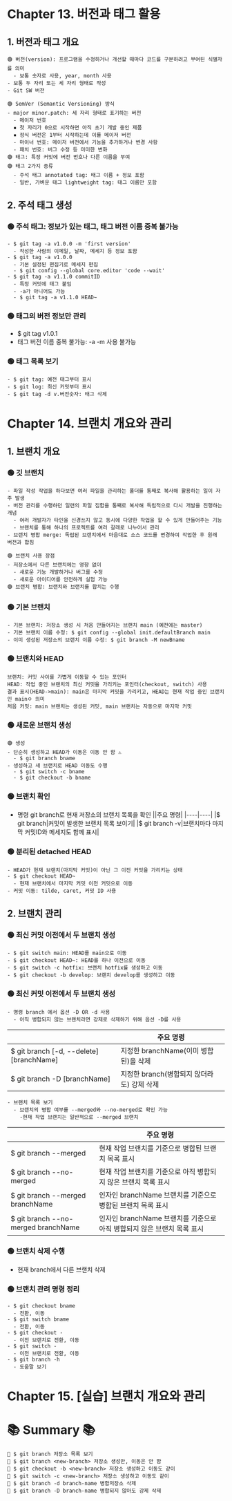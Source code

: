 # Chapter 13. 버전과 태그 활용
## 1. 버전과 태그 개요
```
🟢 버전(version): 프로그램을 수정하거나 개선할 때마다 코드를 구분하려고 부여된 식별자를 의미
  - 보통 숫자로 사용, year, month 사용
- 보통 두 자리 또는 세 자리 형태로 작성
- Git SW 버전
```
```
🟢 SemVer (Semantic Versioning) 방식
- major minor.patch: 세 자리 형태로 표기하는 버전
  - 메이저 번호
  ▪️ 첫 자리가 0으로 시작하면 아직 초기 개발 중인 제품
  ▪️ 정식 버전은 1부터 시작하는데 이를 메이저 버전
  - 마이너 번호: 메이저 버전에서 기능을 추가하거나 변경 사항
  - 패치 번호: 버그 수정 등 미미한 변화
🟢 태그: 특정 커밋에 버전 번호나 다른 이름을 부여
🟢 태그 2가지 종류
  - 주석 태그 annotated tag: 태그 이름 + 정보 포함
  - 일반, 가벼운 태그 lightweight tag: 태그 이름만 포함
```
## 2. 주석 태그 생성
### 🟢 주석 태그: 정보가 있는 태그, 태그 버전 이름 중복 불가능
```
- $ git tag -a v1.0.0 -m 'first version'
  - 작성한 사람의 이메일, 날짜, 메세지 등 정보 포함
- $ git tag -a v1.0.0
  - 기본 설정된 편집기로 메세지 편집
  - $ git config --global core.editor 'code --wait'
- $ git tag -a v1.1.0 commitID
  - 특정 커밋에 태그 붙임
  - -a가 아니어도 가능
  - $ git tag -a v1.1.0 HEAD~
```
### 🟢 태그의 버전 정보만 관리
  - $ git tag v1.0.1
  - 태그 버전 이름 중복 불가능: -a -m 사용 불가능
### 🟢 태그 목록 보기
```
- $ git tag: 예전 태그부터 표시
- $ git log: 최신 커밋부터 표시
- $ git tag -d v.버전숫자: 태그 삭제
```
# Chapter 14. 브랜치 개요와 관리
## 1. 브랜치 개요
### 🟢 깃 브랜치
```
- 파일 작성 작업을 하다보면 여러 파일을 관리하는 폴더를 통째로 복사해 활용하는 일이 자주 발생
- 버전 관리를 수행하던 일련의 파일 집합을 통째로 복사해 독립적으로 다시 개발을 진행하는 개념
  - 여러 개발자가 타인을 신경쓰지 않고 동시에 다양한 작업을 할 수 있게 만들어주는 기능
  - 브랜치를 통해 하나의 프로젝트를 여러 갈래로 나누어서 관리
- 브랜치 병합 merge: 독립된 브랜치에서 마음대로 소스 코드를 변경하여 작업한 후 원래 버전과 합침
```
```
🟢 브랜치 사용 장점
- 저장소에서 다른 브랜치에는 영향 없이
  - 새로운 기능 개발하거나 버그를 수정
  - 새로운 아이디어를 안전하게 실험 가능
🟢 브랜치 병합: 브랜치와 브랜치를 합치는 수행
```
### 🟢 기본 브랜치
```
- 기본 브랜치: 저장소 생성 시 처음 만들어지는 브랜치 main (예전에는 master)
- 기본 브랜치 이름 수정: $ git config --global init.defaultBranch main
- 이미 생성된 저장소의 브랜치 이름 수정: $ git branch -M newBname
```
### 🟢 브랜치와 HEAD
```
브랜치: 커밋 사이를 가볍게 이동할 수 있는 포인터
HEAD: 작업 중인 브랜치의 최신 커밋을 가리키는 포인터(checkout, switch) 사용
결과 표시(HEAD->main): main은 마지막 커밋을 가리키고, HEAD는 현재 작업 중인 브랜치인 mainㅇ 의미
처음 커밋: main 브랜치는 생성된 커밋, main 브랜치는 자동으로 마지막 커밋
```
### 🟢 새로운 브랜치 생성
```
🟢 생성
- 단순히 생성하고 HEAD가 이동은 이동 안 함 ⚠️
  - $ git branch bname
- 생성하고 새 브랜치로 HEAD 이동도 수행
  - $ git switch -c bname
  - $ git checkout -b bname
```
### 🟢 브랜치 확인
- 명령 git branch로 현재 저장소의 브랜치 목록을 확인
||주요 명령|
|----|----|
|$ git branch|커밋이 발생한 브랜치 목록 보이기|
|$ git branch -v|브랜치마다 마지막 커밋ID와 메세지도 함께 표시|
### 🟢 분리된 detached HEAD
```
- HEAD가 현재 브랜치(마지막 커밋)이 아닌 그 이전 커밋을 가리키는 상태
- $ git checkout HEAD~
  - 현재 브랜치에서 마지막 커밋 이전 커밋으로 이동
- 커밋 이동: tilde, caret, 커밋 ID 사용
```
## 2. 브랜치 관리
### 🟢 최신 커밋 이전에서 두 브랜치 생성
```
- $ git switch main: HEAD를 main으로 이동
- $ git checkout HEAD~: HEAD를 하나 이전으로 이동
- $ git switch -c hotfix: 브랜치 hotfix를 생성하고 이동
- $ git checkout -b develop: 브랜치 develop를 생성하고 이동
```
### 🟢 최신 커밋 이전에서 두 브랜치 생성
```
- 명령 branch 에서 옵션 -D OR -d 사용
  - 아직 병합되지 않는 브랜치라면 강제로 삭제하기 위해 옵션 -D를 사용
```
||주요 명령|
|----|----|
|$ git branch [-d, --delete] [branchName]|지정한 branchName(이미 병합된)을 삭제|
|$ git branch -D [branchName]|지정한 branch(병합되지 않더라도) 강제 삭제|
```
- 브랜치 목록 보기
  - 브랜치의 병합 여부를 --merged와 --no-merged로 확인 가능
    -현재 작업 브랜치는 일반적으로 --merged 브랜치
```
||주요 명령|
|----|----|
|$ git branch --merged|현재 작업 브랜치를 기준으로 병합된 브랜치 목록 표시|
|$ git branch --no-merged|현재 작업 브랜치를 기준으로 아직 병합되지 않은 브랜치 목록 표시|
|$ git branch --merged branchName|인자인 branchName 브랜치를 기준으로 병합된 브랜치 목록 표시|
|$ git branch --no-merged branchName|인자인 branchName 브랜치를 기준으로 아직 병합되지 않은 브랜치 목록 표시|
### 🟢 브랜치 삭제 수행
- 현재 branch에서 다른 브랜치 삭제
### 🟢 브랜치 관려 명령 정리
```
- $ git checkout bname
  - 전환, 이동
- $ git switch bname
  - 전환, 이동
- $ git checkout -
  - 이전 브랜치로 전환, 이동
- $ git switch -
  - 이전 브랜치로 전환, 이동
- $ git branch -h
  - 도움말 보기
```
# Chapter 15. [실습] 브랜치 개요와 관리
# 📚 Summary 📚
```
🔺 $ git branch 저장소 목록 보기
🔺 $ git branch <new-branch> 저장소 생성만, 이동은 안 함
🔺 $ git checkout -b <new-branch> 저장소 생성하고 이동도 같이
🔺 $ git switch -c <new-branch> 저장소 생성하고 이동도 같이
🔺 $ git branch -d branch-name 병합저장소 삭제
🔺 $ git branch -D branch-name 병합되지 않아도 강제 삭제
```


